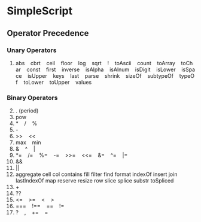 # SimpleScript

## Operator Precedence

### Unary Operators
 
1. abs&nbsp;&nbsp;&nbsp;&nbsp;cbrt&nbsp;&nbsp;&nbsp;&nbsp;ceil&nbsp;&nbsp;&nbsp;&nbsp;floor&nbsp;&nbsp;&nbsp;&nbsp;log&nbsp;&nbsp;&nbsp;&nbsp;sqrt&nbsp;&nbsp;&nbsp;&nbsp;!&nbsp;&nbsp;&nbsp;&nbsp;toAscii&nbsp;&nbsp;&nbsp;&nbsp;count&nbsp;&nbsp;&nbsp;&nbsp;toArray&nbsp;&nbsp;&nbsp;&nbsp;toChar&nbsp;&nbsp;&nbsp;&nbsp;const&nbsp;&nbsp;&nbsp;&nbsp;first&nbsp;&nbsp;&nbsp;&nbsp;inverse&nbsp;&nbsp;&nbsp;&nbsp;isAlpha&nbsp;&nbsp;&nbsp;&nbsp;isAlnum&nbsp;&nbsp;&nbsp;&nbsp;isDigit&nbsp;&nbsp;&nbsp;&nbsp;isLower&nbsp;&nbsp;&nbsp;&nbsp;isSpace&nbsp;&nbsp;&nbsp;&nbsp;isUpper&nbsp;&nbsp;&nbsp;&nbsp;keys&nbsp;&nbsp;&nbsp;&nbsp;last&nbsp;&nbsp;&nbsp;&nbsp;parse&nbsp;&nbsp;&nbsp;&nbsp;shrink&nbsp;&nbsp;&nbsp;&nbsp;sizeOf&nbsp;&nbsp;&nbsp;&nbsp;subtypeOf&nbsp;&nbsp;&nbsp;&nbsp;typeOf&nbsp;&nbsp;&nbsp;&nbsp;toLower&nbsp;&nbsp;&nbsp;&nbsp;toUpper&nbsp;&nbsp;&nbsp;&nbsp;values

### Binary Operators

2. \. (period)
3. pow
4. \*&nbsp;&nbsp;&nbsp;&nbsp;/&nbsp;&nbsp;&nbsp;&nbsp;%
5. \-
6. \>>&nbsp;&nbsp;&nbsp;&nbsp;<<
7. max&nbsp;&nbsp;&nbsp;&nbsp;min
8. &&nbsp;&nbsp;&nbsp;&nbsp;^&nbsp;&nbsp;&nbsp;&nbsp;|
9. \*=&nbsp;&nbsp;&nbsp;&nbsp;/=&nbsp;&nbsp;&nbsp;&nbsp;%=&nbsp;&nbsp;&nbsp;&nbsp;-=&nbsp;&nbsp;&nbsp;&nbsp;\>>=&nbsp;&nbsp;&nbsp;&nbsp;<<=&nbsp;&nbsp;&nbsp;&nbsp;&=&nbsp;&nbsp;&nbsp;&nbsp;^=&nbsp;&nbsp;&nbsp;&nbsp;|=
10. &&
11. ||
12. aggregate cell col contains fill filter find format indexOf insert join lastIndexOf map reserve resize row slice splice substr toSpliced
13. \+
14. ??
15. <=&nbsp;&nbsp;&nbsp;&nbsp;\>=&nbsp;&nbsp;&nbsp;&nbsp;<&nbsp;&nbsp;&nbsp;&nbsp;\>
16. ===&nbsp;&nbsp;&nbsp;&nbsp;!==&nbsp;&nbsp;&nbsp;&nbsp;==&nbsp;&nbsp;&nbsp;&nbsp;!=
17. ?&nbsp;&nbsp;&nbsp;&nbsp;,&nbsp;&nbsp;&nbsp;&nbsp;+=&nbsp;&nbsp;&nbsp;&nbsp;=
